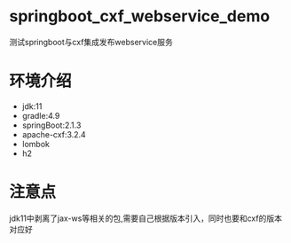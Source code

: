 # springboot_cxf_webservice_demo
测试springboot与cxf集成发布webservice服务
# 环境介绍
* jdk:11
* gradle:4.9
* springBoot:2.1.3
* apache-cxf:3.2.4
* lombok
* h2
# 注意点
jdk11中剥离了jax-ws等相关的包,需要自己根据版本引入，同时也要和cxf的版本对应好
